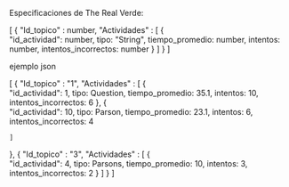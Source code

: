 Especificaciones de The Real Verde:



[
  { 
    "Id_topico" : number, 
    "Actividades" : [
	{	
	"id_actividad": number, 
	tipo: "String", 
	tiempo_promedio: number, 
	intentos: number, 
	intentos_incorrectos: number
	}
     ]
  }
]


ejemplo json

[
  { 
    "Id_topico" : "1", 
    "Actividades" : [
	{	
	"id_actividad": 1, 
	tipo: Question, 
	tiempo_promedio: 35.1, 
	intentos: 10,
	intentos_incorrectos: 6
	},
	{	
	"id_actividad": 10, 
	tipo: Parson, 
	tiempo_promedio: 23.1, 
	intentos: 6,
	intentos_incorrectos: 4
	
    ]
  },
  { 
    "Id_topico" : "3", 
    "Actividades" : [
	{	
	"id_actividad": 4, 
	tipo: Parsons, 
	tiempo_promedio: 10, 
	intentos: 3,
	intentos_incorrectos: 2
	}
    ]
  }
]



  
